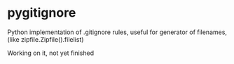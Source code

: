 # pygitignore
Python implementation of .gitignore rules, useful for generator of filenames, (like zipfile.Zipfile().filelist)

Working on it, not yet finished